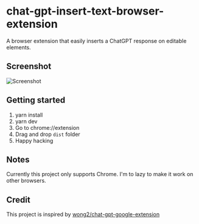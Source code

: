 # chat-gpt-insert-text-browser-extension

A browser extension that easily inserts a ChatGPT response on editable elements.

## Screenshot

![Screenshot](screenshot.gif?raw=true)

## Getting started

1. yarn install
2. yarn dev
3. Go to chrome://extension
4. Drag and drop `dist` folder
5. Happy hacking

## Notes

Currently this project only supports Chrome. I'm to lazy to make it work on other browsers.

## Credit

This project is inspired by [wong2/chat-gpt-google-extension](https://github.com/wong2/chat-gpt-google-extension)

